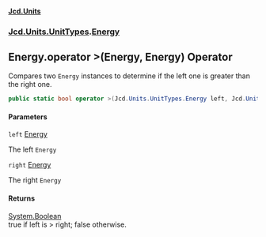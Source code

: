 #### [Jcd.Units](index.md 'index')
### [Jcd.Units.UnitTypes](Jcd.Units.UnitTypes.md 'Jcd.Units.UnitTypes').[Energy](Jcd.Units.UnitTypes.Energy.md 'Jcd.Units.UnitTypes.Energy')

## Energy.operator >(Energy, Energy) Operator

Compares two `Energy` instances to determine if the left one is greater than the right one.

```csharp
public static bool operator >(Jcd.Units.UnitTypes.Energy left, Jcd.Units.UnitTypes.Energy right);
```
#### Parameters

<a name='Jcd.Units.UnitTypes.Energy.op_GreaterThan(Jcd.Units.UnitTypes.Energy,Jcd.Units.UnitTypes.Energy).left'></a>

`left` [Energy](Jcd.Units.UnitTypes.Energy.md 'Jcd.Units.UnitTypes.Energy')

The left `Energy`

<a name='Jcd.Units.UnitTypes.Energy.op_GreaterThan(Jcd.Units.UnitTypes.Energy,Jcd.Units.UnitTypes.Energy).right'></a>

`right` [Energy](Jcd.Units.UnitTypes.Energy.md 'Jcd.Units.UnitTypes.Energy')

The right `Energy`

#### Returns
[System.Boolean](https://docs.microsoft.com/en-us/dotnet/api/System.Boolean 'System.Boolean')  
true if left is > right; false otherwise.